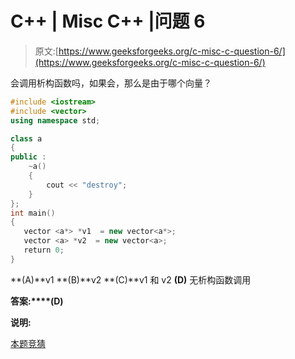# C++ | Misc C++ |问题 6

> 原文:[https://www.geeksforgeeks.org/c-misc-c-question-6/](https://www.geeksforgeeks.org/c-misc-c-question-6/)

会调用析构函数吗，如果会，那么是由于哪个向量？

```cpp
#include <iostream>
#include <vector>
using namespace std;

class a
{
public :
    ~a()
    {
        cout << "destroy";
    }
};
int main()
{
   vector <a*> *v1  = new vector<a*>;
   vector <a> *v2  = new vector<a>;
   return 0;
}
```

**(A)**v1
**(B)**v2
**(C)**v1 和 v2
**(D)** 无析构函数调用

**答案:****(D)**

**说明:**

[本题竞猜](https://www.geeksforgeeks.org/c-plus-plus-gq/misc-c-gq/)